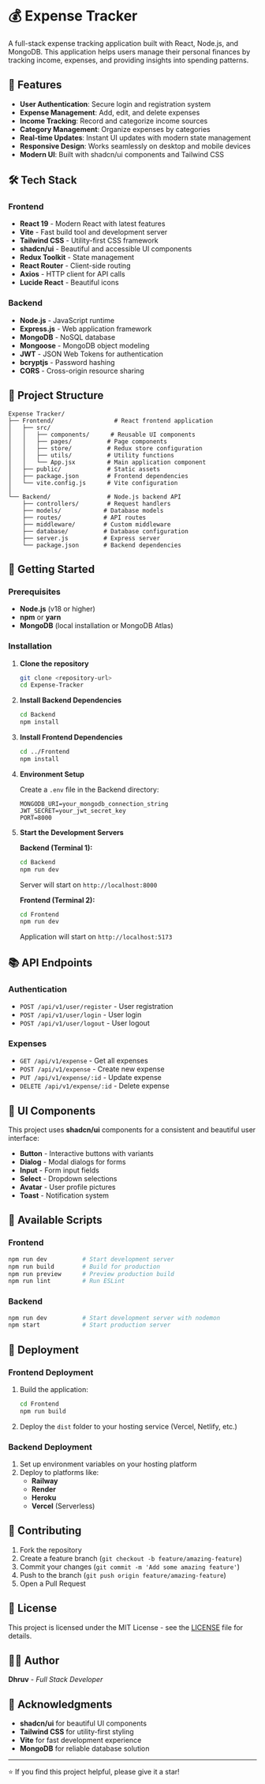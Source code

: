 # 💰 Expense Tracker

A full-stack expense tracking application built with React, Node.js, and MongoDB. This application helps users manage their personal finances by tracking income, expenses, and providing insights into spending patterns.

## 🚀 Features

- **User Authentication**: Secure login and registration system
- **Expense Management**: Add, edit, and delete expenses
- **Income Tracking**: Record and categorize income sources
- **Category Management**: Organize expenses by categories
- **Real-time Updates**: Instant UI updates with modern state management
- **Responsive Design**: Works seamlessly on desktop and mobile devices
- **Modern UI**: Built with shadcn/ui components and Tailwind CSS

## 🛠️ Tech Stack

### Frontend
- **React 19** - Modern React with latest features
- **Vite** - Fast build tool and development server
- **Tailwind CSS** - Utility-first CSS framework
- **shadcn/ui** - Beautiful and accessible UI components
- **Redux Toolkit** - State management
- **React Router** - Client-side routing
- **Axios** - HTTP client for API calls
- **Lucide React** - Beautiful icons

### Backend
- **Node.js** - JavaScript runtime
- **Express.js** - Web application framework
- **MongoDB** - NoSQL database
- **Mongoose** - MongoDB object modeling
- **JWT** - JSON Web Tokens for authentication
- **bcryptjs** - Password hashing
- **CORS** - Cross-origin resource sharing

## 📁 Project Structure

```
Expense Tracker/
├── Frontend/                 # React frontend application
│   ├── src/
│   │   ├── components/      # Reusable UI components
│   │   ├── pages/          # Page components
│   │   ├── store/          # Redux store configuration
│   │   ├── utils/          # Utility functions
│   │   └── App.jsx         # Main application component
│   ├── public/             # Static assets
│   ├── package.json        # Frontend dependencies
│   └── vite.config.js      # Vite configuration
│
└── Backend/                # Node.js backend API
    ├── controllers/        # Request handlers
    ├── models/            # Database models
    ├── routes/            # API routes
    ├── middleware/        # Custom middleware
    ├── database/          # Database configuration
    ├── server.js          # Express server
    └── package.json       # Backend dependencies
```

## 🚀 Getting Started

### Prerequisites

- **Node.js** (v18 or higher)
- **npm** or **yarn**
- **MongoDB** (local installation or MongoDB Atlas)

### Installation

1. **Clone the repository**
   ```bash
   git clone <repository-url>
   cd Expense-Tracker
   ```

2. **Install Backend Dependencies**
   ```bash
   cd Backend
   npm install
   ```

3. **Install Frontend Dependencies**
   ```bash
   cd ../Frontend
   npm install
   ```

4. **Environment Setup**

   Create a `.env` file in the Backend directory:
   ```env
   MONGODB_URI=your_mongodb_connection_string
   JWT_SECRET=your_jwt_secret_key
   PORT=8000
   ```

5. **Start the Development Servers**

   **Backend (Terminal 1):**
   ```bash
   cd Backend
   npm run dev
   ```
   Server will start on `http://localhost:8000`

   **Frontend (Terminal 2):**
   ```bash
   cd Frontend
   npm run dev
   ```
   Application will start on `http://localhost:5173`

## 📚 API Endpoints

### Authentication
- `POST /api/v1/user/register` - User registration
- `POST /api/v1/user/login` - User login
- `POST /api/v1/user/logout` - User logout

### Expenses
- `GET /api/v1/expense` - Get all expenses
- `POST /api/v1/expense` - Create new expense
- `PUT /api/v1/expense/:id` - Update expense
- `DELETE /api/v1/expense/:id` - Delete expense

## 🎨 UI Components

This project uses **shadcn/ui** components for a consistent and beautiful user interface:

- **Button** - Interactive buttons with variants
- **Dialog** - Modal dialogs for forms
- **Input** - Form input fields
- **Select** - Dropdown selections
- **Avatar** - User profile pictures
- **Toast** - Notification system

## 🔧 Available Scripts

### Frontend
```bash
npm run dev          # Start development server
npm run build        # Build for production
npm run preview      # Preview production build
npm run lint         # Run ESLint
```

### Backend
```bash
npm run dev          # Start development server with nodemon
npm start            # Start production server
```

## 🚀 Deployment

### Frontend Deployment
1. Build the application:
   ```bash
   cd Frontend
   npm run build
   ```
2. Deploy the `dist` folder to your hosting service (Vercel, Netlify, etc.)

### Backend Deployment
1. Set up environment variables on your hosting platform
2. Deploy to platforms like:
   - **Railway**
   - **Render**
   - **Heroku**
   - **Vercel** (Serverless)

## 🤝 Contributing

1. Fork the repository
2. Create a feature branch (`git checkout -b feature/amazing-feature`)
3. Commit your changes (`git commit -m 'Add some amazing feature'`)
4. Push to the branch (`git push origin feature/amazing-feature`)
5. Open a Pull Request

## 📝 License

This project is licensed under the MIT License - see the [LICENSE](LICENSE) file for details.

## 👨‍💻 Author

**Dhruv** - *Full Stack Developer*

## 🙏 Acknowledgments

- **shadcn/ui** for beautiful UI components
- **Tailwind CSS** for utility-first styling
- **Vite** for fast development experience
- **MongoDB** for reliable database solution

---

⭐ If you find this project helpful, please give it a star! 
